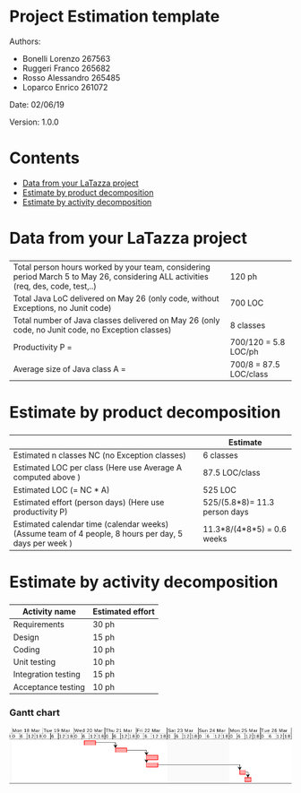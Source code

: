 # Project Estimation  template

Authors:
* Bonelli Lorenzo 267563  
* Ruggeri Franco 265682  
* Rosso Alessandro 265485  
* Loparco Enrico 261072  

Date: 02/06/19

Version: 1.0.0


# Contents

- [Data from your LaTazza project](#data-from-your-latazza-project)
- [Estimate by product decomposition](#estimate-by-product-decomposition)
- [Estimate by activity decomposition ](#estimate-by-activity-decomposition)


# Data from your LaTazza project

###

| | |
| ----------- | ------------------------------- | 
|         Total person hours  worked by your  team, considering period March 5 to May 26, considering ALL activities (req, des, code, test,..)    | 120 ph  |             
|Total Java LoC delivered on May 26 (only code, without Exceptions, no Junit code) | 700 LOC |
| Total number of Java classes delivered on May 26 (only code, no Junit code, no Exception classes)| 8 classes |
| Productivity P =| 700/120 = 5.8 LOC/ph |
|Average size of Java class A = | 700/8 = 87.5 LOC/class |


# Estimate by product decomposition

### 

|             | Estimate                        |             
| ----------- | ------------------------------- |  
| Estimated n classes NC (no Exception classes)  |                6  classes           |             
| Estimated LOC per class  (Here use Average A computed above )      |            87.5 LOC/class                | 
| Estimated LOC (= NC * A) | 525 LOC |
| Estimated effort  (person days) (Here use productivity P)  | 525/(5.8\*8)= 11.3 person days                                    |      
| Estimated calendar time (calendar weeks) (Assume team of 4 people, 8 hours per day, 5 days per week ) |       11.3*8/(4\*8\*5) = 0.6 weeks           |               


# Estimate by activity decomposition

### 

|         Activity name    | Estimated effort    |             
| ----------- | ------------------------------- | 
| Requirements | 30 ph |
| Design | 15 ph |
| Coding | 10 ph |
| Unit testing | 10 ph |
| Integration testing | 15 ph |
| Acceptance testing | 10 ph |


### Gantt chart

![Gantt chart](figures/gantt_chart.png)
